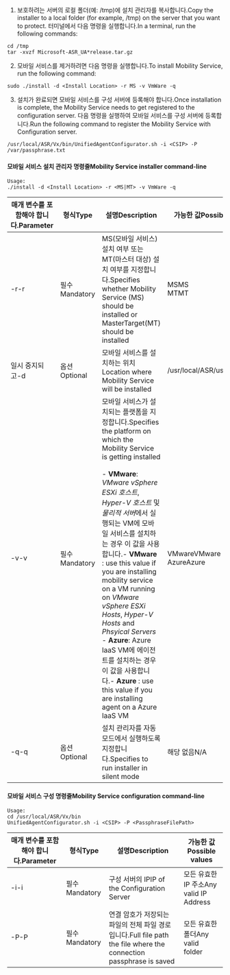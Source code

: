 1. <span data-ttu-id="3a956-101">보호하려는 서버의 로컬 폴더(예: /tmp)에 설치 관리자를 복사합니다.</span><span class="sxs-lookup"><span data-stu-id="3a956-101">Copy the installer to a local folder (for example, /tmp) on the server that you want to protect.</span></span> <span data-ttu-id="3a956-102">터미널에서 다음 명령을 실행합니다.</span><span class="sxs-lookup"><span data-stu-id="3a956-102">In a terminal, run the following commands:</span></span>
  ```
  cd /tmp
  tar -xvzf Microsoft-ASR_UA*release.tar.gz
  ```
2. <span data-ttu-id="3a956-103">모바일 서비스를 제거하려면 다음 명령을 실행합니다.</span><span class="sxs-lookup"><span data-stu-id="3a956-103">To install Mobility Service, run the following command:</span></span>

  ```
  sudo ./install -d <Install Location> -r MS -v VmWare -q
  ```
3. <span data-ttu-id="3a956-104">설치가 완료되면 모바일 서비스를 구성 서버에 등록해야 합니다.</span><span class="sxs-lookup"><span data-stu-id="3a956-104">Once installation is complete, the Mobility Service needs to get registered to the configuration server.</span></span> <span data-ttu-id="3a956-105">다음 명령을 실행하여 모바일 서비스를 구성 서버에 등록합니다.</span><span class="sxs-lookup"><span data-stu-id="3a956-105">Run the following command to register the Mobility Service with Configuration server.</span></span>

  ```
  /usr/local/ASR/Vx/bin/UnifiedAgentConfigurator.sh -i <CSIP> -P /var/passphrase.txt
  ```

#### <a name="mobility-service-installer-command-line"></a><span data-ttu-id="3a956-106">모바일 서비스 설치 관리자 명령줄</span><span class="sxs-lookup"><span data-stu-id="3a956-106">Mobility Service installer command-line</span></span>

```
Usage:
./install -d <Install Location> -r <MS|MT> -v VmWare -q
```

|<span data-ttu-id="3a956-107">매개 변수를 포함해야 합니다.</span><span class="sxs-lookup"><span data-stu-id="3a956-107">Parameter</span></span>|<span data-ttu-id="3a956-108">형식</span><span class="sxs-lookup"><span data-stu-id="3a956-108">Type</span></span>|<span data-ttu-id="3a956-109">설명</span><span class="sxs-lookup"><span data-stu-id="3a956-109">Description</span></span>|<span data-ttu-id="3a956-110">가능한 값</span><span class="sxs-lookup"><span data-stu-id="3a956-110">Possible values</span></span>|
|-|-|-|-|
|<span data-ttu-id="3a956-111">-r</span><span class="sxs-lookup"><span data-stu-id="3a956-111">-r</span></span> |<span data-ttu-id="3a956-112">필수</span><span class="sxs-lookup"><span data-stu-id="3a956-112">Mandatory</span></span>|<span data-ttu-id="3a956-113">MS(모바일 서비스) 설치 여부 또는 MT(마스터 대상) 설치 여부를 지정합니다.</span><span class="sxs-lookup"><span data-stu-id="3a956-113">Specifies whether Mobility Service (MS) should be installed or MasterTarget(MT) should be installed</span></span>|<span data-ttu-id="3a956-114">MS</span><span class="sxs-lookup"><span data-stu-id="3a956-114">MS</span></span> </br> <span data-ttu-id="3a956-115">MT</span><span class="sxs-lookup"><span data-stu-id="3a956-115">MT</span></span>|
|<span data-ttu-id="3a956-116">일시 중지되고</span><span class="sxs-lookup"><span data-stu-id="3a956-116">-d</span></span> |<span data-ttu-id="3a956-117">옵션</span><span class="sxs-lookup"><span data-stu-id="3a956-117">Optional</span></span>|<span data-ttu-id="3a956-118">모바일 서비스를 설치하는 위치</span><span class="sxs-lookup"><span data-stu-id="3a956-118">Location where Mobility Service will be installed</span></span>|<span data-ttu-id="3a956-119">/usr/local/ASR</span><span class="sxs-lookup"><span data-stu-id="3a956-119">/usr/local/ASR</span></span>|
|<span data-ttu-id="3a956-120">-v</span><span class="sxs-lookup"><span data-stu-id="3a956-120">-v</span></span>|<span data-ttu-id="3a956-121">필수</span><span class="sxs-lookup"><span data-stu-id="3a956-121">Mandatory</span></span>|<span data-ttu-id="3a956-122">모바일 서비스가 설치되는 플랫폼을 지정합니다.</span><span class="sxs-lookup"><span data-stu-id="3a956-122">Specifies the platform on which the Mobility Service is getting installed</span></span> </br> </br><span data-ttu-id="3a956-123">- **VMware**: *VMware vSphere ESXi 호스트*, *Hyper-V 호스트* 및 *물리적 서버*에서 실행되는 VM에 모바일 서비스를 설치하는 경우 이 값을 사용합니다.</span><span class="sxs-lookup"><span data-stu-id="3a956-123">- **VMware** : use this value if you are installing mobility service on a VM running on *VMware vSphere ESXi Hosts*, *Hyper-V Hosts* and *Phsyical Servers*</span></span> </br> <span data-ttu-id="3a956-124">- **Azure**: Azure IaaS VM에 에이전트를 설치하는 경우 이 값을 사용합니다.</span><span class="sxs-lookup"><span data-stu-id="3a956-124">- **Azure** : use this value if you are installing agent on a Azure IaaS VM</span></span>| <span data-ttu-id="3a956-125">VMware</span><span class="sxs-lookup"><span data-stu-id="3a956-125">VMware</span></span> </br> <span data-ttu-id="3a956-126">Azure</span><span class="sxs-lookup"><span data-stu-id="3a956-126">Azure</span></span>|
|<span data-ttu-id="3a956-127">-q</span><span class="sxs-lookup"><span data-stu-id="3a956-127">-q</span></span>|<span data-ttu-id="3a956-128">옵션</span><span class="sxs-lookup"><span data-stu-id="3a956-128">Optional</span></span>|<span data-ttu-id="3a956-129">설치 관리자를 자동 모드에서 실행하도록 지정합니다.</span><span class="sxs-lookup"><span data-stu-id="3a956-129">Specifies to run installer in silent mode</span></span>| <span data-ttu-id="3a956-130">해당 없음</span><span class="sxs-lookup"><span data-stu-id="3a956-130">N/A</span></span>|


#### <a name="mobility-service-configuration-command-line"></a><span data-ttu-id="3a956-131">모바일 서비스 구성 명령줄</span><span class="sxs-lookup"><span data-stu-id="3a956-131">Mobility Service configuration command-line</span></span>

```
Usage:
cd /usr/local/ASR/Vx/bin
UnifiedAgentConfigurator.sh -i <CSIP> -P <PassphraseFilePath>
```

|<span data-ttu-id="3a956-132">매개 변수를 포함해야 합니다.</span><span class="sxs-lookup"><span data-stu-id="3a956-132">Parameter</span></span>|<span data-ttu-id="3a956-133">형식</span><span class="sxs-lookup"><span data-stu-id="3a956-133">Type</span></span>|<span data-ttu-id="3a956-134">설명</span><span class="sxs-lookup"><span data-stu-id="3a956-134">Description</span></span>|<span data-ttu-id="3a956-135">가능한 값</span><span class="sxs-lookup"><span data-stu-id="3a956-135">Possible values</span></span>|
|-|-|-|-|
|<span data-ttu-id="3a956-136">-i</span><span class="sxs-lookup"><span data-stu-id="3a956-136">-i</span></span> |<span data-ttu-id="3a956-137">필수</span><span class="sxs-lookup"><span data-stu-id="3a956-137">Mandatory</span></span>|<span data-ttu-id="3a956-138">구성 서버의 IP</span><span class="sxs-lookup"><span data-stu-id="3a956-138">IP of the Configuration Server</span></span>|<span data-ttu-id="3a956-139">모든 유효한 IP 주소</span><span class="sxs-lookup"><span data-stu-id="3a956-139">Any valid IP Address</span></span>|
|<span data-ttu-id="3a956-140">-P</span><span class="sxs-lookup"><span data-stu-id="3a956-140">-P</span></span> |<span data-ttu-id="3a956-141">필수</span><span class="sxs-lookup"><span data-stu-id="3a956-141">Mandatory</span></span>|<span data-ttu-id="3a956-142">연결 암호가 저장되는 파일의 전체 파일 경로입니다.</span><span class="sxs-lookup"><span data-stu-id="3a956-142">Full file path the file where the connection passphrase is saved</span></span>|<span data-ttu-id="3a956-143">모든 유효한 폴더</span><span class="sxs-lookup"><span data-stu-id="3a956-143">Any valid folder</span></span>|
